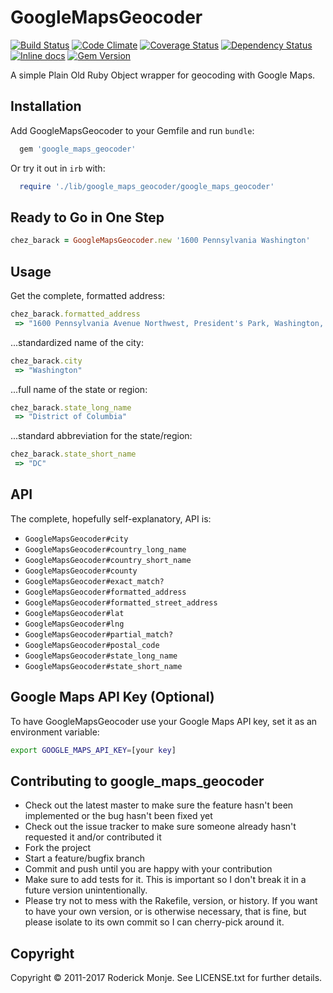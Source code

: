 # GoogleMapsGeocoder

[![Build Status](https://secure.travis-ci.org/trystant/google_maps_geocoder.png)](http://travis-ci.org/trystant/google_maps_geocoder)
[![Code Climate](https://codeclimate.com/github/trystant/google_maps_geocoder.png)](https://codeclimate.com/github/trystant/google_maps_geocoder)
[![Coverage Status](https://coveralls.io/repos/github/trystant/google_maps_geocoder/badge.svg?branch=master)](https://coveralls.io/github/trystant/google_maps_geocoder?branch=master)
[![Dependency Status](https://gemnasium.com/trystant/google_maps_geocoder.png)](https://gemnasium.com/trystant/google_maps_geocoder)
[![Inline docs](http://inch-ci.org/github/trystant/google_maps_geocoder.svg?branch=master)](http://inch-ci.org/github/trystant/google_maps_geocoder)
[![Gem Version](https://badge.fury.io/rb/google_maps_geocoder.svg)](http://badge.fury.io/rb/google_maps_geocoder)

A simple Plain Old Ruby Object wrapper for geocoding with Google Maps.

## Installation

Add GoogleMapsGeocoder to your Gemfile and run `bundle`:

```ruby
  gem 'google_maps_geocoder'
```

Or try it out in `irb` with:

```ruby
  require './lib/google_maps_geocoder/google_maps_geocoder'
```

## Ready to Go in One Step

```ruby
chez_barack = GoogleMapsGeocoder.new '1600 Pennsylvania Washington'
```

## Usage

Get the complete, formatted address:

```ruby
chez_barack.formatted_address
 => "1600 Pennsylvania Avenue Northwest, President's Park, Washington, DC 20500, USA"
```

...standardized name of the city:

```ruby
chez_barack.city
 => "Washington"
```

...full name of the state or region:

```ruby
chez_barack.state_long_name
 => "District of Columbia"
```

...standard abbreviation for the state/region:

```ruby
chez_barack.state_short_name
 => "DC"
```

## API

The complete, hopefully self-explanatory, API is:

* `GoogleMapsGeocoder#city`
* `GoogleMapsGeocoder#country_long_name`
* `GoogleMapsGeocoder#country_short_name`
* `GoogleMapsGeocoder#county`
* `GoogleMapsGeocoder#exact_match?`
* `GoogleMapsGeocoder#formatted_address`
* `GoogleMapsGeocoder#formatted_street_address`
* `GoogleMapsGeocoder#lat`
* `GoogleMapsGeocoder#lng`
* `GoogleMapsGeocoder#partial_match?`
* `GoogleMapsGeocoder#postal_code`
* `GoogleMapsGeocoder#state_long_name`
* `GoogleMapsGeocoder#state_short_name`

## Google Maps API Key (Optional)

To have GoogleMapsGeocoder use your Google Maps API key, set it as an environment variable:

```bash
export GOOGLE_MAPS_API_KEY=[your key]
```

## Contributing to google_maps_geocoder

* Check out the latest master to make sure the feature hasn't been implemented or the bug hasn't been fixed yet
* Check out the issue tracker to make sure someone already hasn't requested it and/or contributed it
* Fork the project
* Start a feature/bugfix branch
* Commit and push until you are happy with your contribution
* Make sure to add tests for it. This is important so I don't break it in a future version unintentionally.
* Please try not to mess with the Rakefile, version, or history. If you want to have your own version, or is otherwise necessary, that is fine, but please isolate to its own commit so I can cherry-pick around it.

## Copyright

Copyright © 2011-2017 Roderick Monje. See LICENSE.txt for further details.
